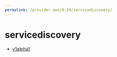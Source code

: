 ```yaml
---
permalink: /provider-aws/0.20/servicediscovery/
---
```


# servicediscovery



* [v1alpha1](v1alpha1/index.md)